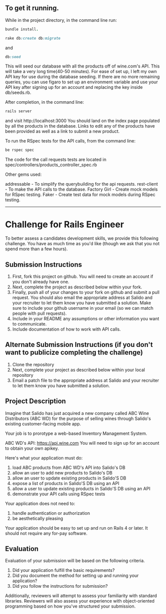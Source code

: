
## To get it running.

While in the project directory, in the command line run:
```ruby
bundle install.
```

```ruby
rake db:create db:migrate
```

and
```ruby
db:seed
```

This will seed our database with all the products off of wine.com's API. This will take a very long time(40-50 minutes). For ease of set up, I left my own API key for use during the database seeding. If there are no more remaining queries, you can use figaro to set up an environment variable and use your API key after signing up for an account and replacing the key inside db/seeds.rb.

After completion, in the command line:
```ruby
rails server
```
and visit http://localhost:3000 You should land on the index page populated by all the products in the database. Links to edit any of the products have been provided as well as a link to submit a new product.

To run the RSpec tests for the API calls, from the command line:
```ruby
be rspec spec
```
The code for the call requests tests are located in spec/controllers/products_controller_spec.rb

Other gems used:

addressable - To simplify the querybuilding for the api requests.
rest-client - To make the API calls to the database.
Factory Girl - Create mock models for RSpec testing.
Faker - Create test data for mock models during RSpec testing.





------------

# Challenge for Rails Engineer
To better assess a candidates development skills, we provide this following challenge.  You have as much time as you'd like (though we ask that you not spend more than a few hours).

## Submission Instructions
1. First, fork this project on github.  You will need to create an account if you don't already have one.
1. Next, complete the project as described below within your fork.
1. Finally, push all of your changes to your fork on github and submit a pull request.  You should also email the appropriate address at Salido and your recruiter to let them know you have submitted a solution.  Make sure to include your github username in your email (so we can match people with pull requests).
1. Include in your README any assumptions or other information you want to communicate.
1. Include documentation of how to work with API calls.

## Alternate Submission Instructions (if you don't want to publicize completing the challenge)
1. Clone the repository
1. Next, complete your project as described below within your local repository
1. Email a patch file to the appropriate address at Salido and your recruiter to let them know you have submitted a solution.

## Project Description
Imagine that Salido has just acquired a new company called ABC Wine Distributors (ABC WD) for the purpose of selling wines through Salido's existing customer-facing mobile app.

Your job is to prorotype a web-based Inventory Management System.

ABC WD's API: https://api.wine.com You will need to sign up for an account to obtain your own apikey.

Here's what your application must do:

1. load ABC products from ABC WD's API into Salido's DB
1. allow an user to add new products to Salido's DB
1. allow an user to update existing products in Salido'S DB
1. expose a list of products in Salido'S DB using an API
1. allow a user to update existing products in Salido'S DB using an API
1. demonstrate your API calls using RSpec tests

Your application does not need to:

1. handle authentication or authorization
1. be aesthetically pleasing

Your application should be easy to set up and run on Rails 4 or later.  It should not require any for-pay software.

## Evaluation
Evaluation of your submission will be based on the following criteria.

1. Did your application fulfill the basic requirements?
1. Did you document the method for setting up and running your application?
1. Did you follow the instructions for submission?

Additionally, reviewers will attempt to assess your familiarity with standard libraries. Reviewers will also assess your experience with object-oriented programming based on how you've structured your submission.
